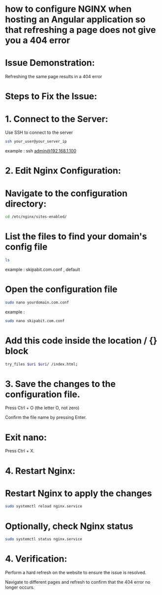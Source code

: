 

# how to configure NGINX when hosting an Angular application so that refreshing a page does not give you a 404 error

# Issue Demonstration:
Refreshing the same page results in a 404 error

# Steps to Fix the Issue:

# 1. Connect to the Server:

Use SSH to connect to the server

```bash
ssh your_user@your_server_ip

```
example : ssh admin@192.168.1.100

# 2. Edit Nginx Configuration:

# Navigate to the configuration directory:

```bash
cd /etc/nginx/sites-enabled/

```
# List the files to find your domain's config file

```bash
ls

```
example :  skipabit.com.conf , default


# Open the configuration file 

```bash
sudo nano yourdomain.com.conf

```
example :

```bash
sudo nano skipabit.com.conf

```
# Add this code inside the location / {} block

```bash
try_files $uri $uri/ /index.html;

```
# 3. Save the changes to the configuration file.

Press Ctrl + O     (the letter O, not zero)

Confirm the file name by pressing Enter.

# Exit nano:
Press Ctrl + X.


# 4.  Restart Nginx:

# Restart Nginx to apply the changes

```bash
sudo systemctl reload nginx.service

```
# Optionally, check Nginx status

```bash
sudo systemctl status nginx.service

```
# 4. Verification:

Perform a hard refresh on the website to ensure the issue is resolved.

Navigate to different pages and refresh to confirm that the 404 error no longer occurs.




